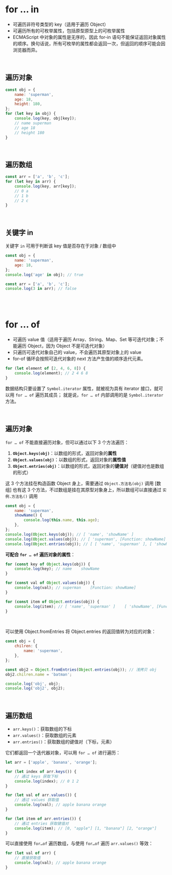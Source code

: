 # for … in

-   可遍历非符号类型的 key（适用于遍历 Object）
-   可遍历所有的可枚举属性，包括原型原型上的可枚举属性
-   ECMAScript 中对象的属性是无序的，因此 for-in 语句不能保证返回对象属性的顺序。换句话说，所有可枚举的属性都会返回一次，但返回的顺序可能会因浏览器而异。

<br>

## 遍历对象

```js
const obj = {
    name: 'superman',
    age: 18,
    height: 180,
};
for (let key in obj) {
    console.log(key, obj[key]);
    // name superman
    // age 18
    // height 180
}
```

<br>

## 遍历数组

```js
const arr = ['a', 'b', 'c'];
for (let key in arr) {
    console.log(key, arr[key]);
    // 0 a
    // 1 b
    // 2 c
}
```

<br>

## 关键字 in

关键字 `in` 可用于判断该 key 值是否存在于对象 / 数组中

```js
const obj = {
    name: 'superman',
    age: 18,
};
console.log('age' in obj); // true
```

```js
const arr = ['a', 'b', 'c'];
console.log(3 in arr); // false
```

<br><br>

# for … of

-   可遍历 value 值（适用于遍历 Array、String、Map、Set 等可迭代对象；不能遍历 Object，因为 Object 不是可迭代对象）
-   只遍历可迭代对象自己的 value，不会遍历其原型对象上的 value
-   for-of 循环会按照可迭代对象的 next 方法产生值的顺序迭代元素。

```js
for (let element of [2, 4, 6, 8]) {
    console.log(element); // 2 4 6 8
}
```

数据结构只要设置了 `Symbol.iterator` 属性，就被视为具有 iterator 接口，就可以用 `for … of` 遍历其成员；
就是说，`for … of` 内部调用的是 `Symbol.iterator` 方法。

<br>

## 遍历对象

`for … of` 不能直接遍历对象，但可以通过以下 3 个方法遍历：

1. **`Object.keys(obj)`**：以数组的形式，返回对象的**属性**
2. **`Object.values(obj)`**：以数组的形式，返回对象的**属性值**
3. **`Object.entries(obj)`**：以数组的形式，返回对象的**键值对**（键值对也是数组的形式）

这 3 个方法挂在构造函数 Object 身上，需要通过 `Object.方法名(obj)` 调用
[数组] 也有这 3 个方法，不过数组是挂在其原型对象身上，所以数组可以直接通过 `实例.方法名()` 调用

```js
const obj = {
    name: 'superman',
    showName() {
        console.log(this.name, this.age);
    },
};
console.log(Object.keys(obj)); // [ 'name', 'showName' ]
console.log(Object.values(obj)); // [ 'superman', [Function: showName] ]
console.log(Object.entries(obj)); // [ [ 'name', 'superman' ], [ 'showName', [Function: showName] ] ]
```

**可配合 `for … of` 遍历对象的属性**：

```js
for (const key of Object.keys(obj)) {
    console.log(key); // name    showName
}

for (const val of Object.values(obj)) {
    console.log(val); // superman    [Function: showName]
}

for (const item of Object.entries(obj)) {
    console.log(item); // [ 'name', 'superman' ]    [ 'showName', [Function: showName] ]
}
```

<br>

可以使用 Object.fromEntries 将 Object.entries 的返回值转为对应的对象：

```js
const obj = {
    chilren: {
        name: 'superman',
    },
};

const obj2 = Object.fromEntries(Object.entries(obj)); // 浅拷贝 obj
obj2.chilren.name = 'batman';

console.log('obj', obj);
console.log('obj2', obj2);
```

<br>

## 遍历数组

-   `arr.keys()`：获取数组的下标
-   `arr.values()`：获取数组的元素
-   `arr.entries()`：获取数组的键值对（下标，元素）

它们都返回一个迭代器对象，可以用 `for … of` 进行遍历：

```js
let arr = ['apple', 'banana', 'orange'];

for (let index of arr.keys()) {
    // 通过 keys 获取下标
    console.log(index); // 0 1 2
}

for (let val of arr.values()) {
    // 通过 values 获取值
    console.log(val); // apple banana orange
}

for (let item of arr.entries()) {
    // 通过 entries 获取键值对
    console.log(item); // [0, "apple"] [1, "banana"] [2, "orange"]
}
```

可以直接使用 `for…of` 遍历数组，与使用 `for…of` 遍历 `arr.values()` 等效：

```js
for (let val of arr) {
    // 直接获取值
    console.log(val); // apple banana orange
}
```

<br>
